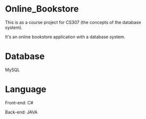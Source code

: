 # Online_Bookstore
This is as a course project for CS307 (the concepts of the database system).

It's an online bookstore application with a database system.
# Database

MySQL
# Language 
Front-end: C#

Back-end: JAVA
